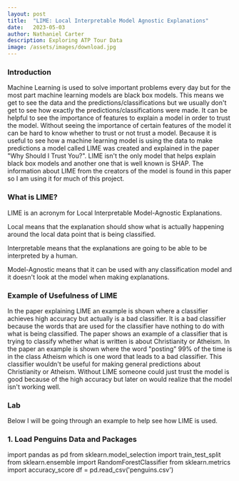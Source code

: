 ```yaml
---
layout: post
title:  "LIME: Local Interpretable Model Agnostic Explanations"
date:   2023-05-03
author: Nathaniel Carter
description: Exploring ATP Tour Data
image: /assets/images/download.jpg
---
```


### Introduction

Machine Learning is used to solve important problems every day but for the most part machine learning models are black box models. This means we get to see the data and the predictions/classifications but we usually don't get to see how exactly the predictions/classifications were made. It can be helpful to see the importance of features to explain a model in order to trust the model. Without seeing the importance of certain features of the model it can be hard to know whether to trust or not trust a model. Because it is useful to see how a machine learning model is using the data to make predictions a model called LIME was created and explained in the paper "Why Should I Trust You?". LIME isn't the only model that helps explain black box models and another one that is well known is SHAP. The information about LIME from the creators of the model is found in this paper so I am using it for much of this project.

### What is LIME?
LIME is an acronym for Local Interpretable Model-Agnostic Explanations.

Local means that the explanation should show what is actually happening around the local data point that is being classified.

Interpretable means that the explanations are going to be able to be interpreted by a human.

Model-Agnostic means that it can be used with any classification model and it doesn't look at the model when making explanations.

### Example of Usefulness of LIME
In the paper explaining LIME an example is shown where a classifier achieves high accuracy but actually is a bad classifier. It is a bad classifier because the words that are used for the classifier have nothing to do with what is being classified. The paper shows an example of a classifier that is trying to classify whether what is written is about Christianity or Atheism. In the paper an example is shown where the word "posting" 99% of the time is in the class Atheism which is one word that leads to a bad classifier. This classifier wouldn't be useful for making general predictions about Christianity or Atheism. Without LIME someone could just trust the model is good because of the high accuracy but later on would realize that the model isn't working well.


### Lab

Below I will be going through an example to help see how LIME is used.

### 1. Load Penguins Data and Packages

  import pandas as pd
  from sklearn.model_selection import train_test_split
  from sklearn.ensemble import RandomForestClassifier
  from sklearn.metrics import accuracy_score
  df = pd.read_csv('penguins.csv')
  

